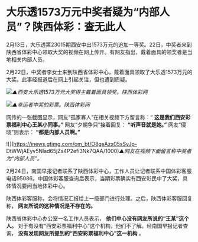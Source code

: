 # 大乐透1573万元中奖者疑为“内部人员”？陕西体彩：查无此人

2月13日，大乐透第23015期西安中出1573万元的追加一等奖。22日，中奖者来到陕西省体彩中心领取大奖的视频在网上传开。有网友指出，戴着面具的领奖者是当地相关内部人员。

2月22日，中奖者李女士来到陕西省体彩中心，戴着面具领取了大乐透1573万元的大奖。此事经报道后在网上引起关注，但也遭到质疑。

![](https://inews.gtimg.com/om_bt/OO0Jj5-taXkyXrut3ImO-z1KMhAZzA4vp3d8bM0hYDeXAAA/1000)_▲西安大乐透1573万元大奖得主戴着面具领奖。陕西体彩网_

![](https://inews.gtimg.com/om_bt/OKp4sGcp9RuEYgJCJQ2_Pkhmbtlj6Nc54DxjaUdJ9hVjEAA/1000)_▲幸运者中奖的彩票。陕西体彩网_

网传的一张截图显示，网友“孤家寡人”在相关视频下方留言称：“ **这是我们西安彩票福利中心王某小同事。”** 网友“夕朝争只”接着回复：
**“听声音就是她。”** 网友“侵晓”则表示： **“都是内部人员啊。”**

![](https://inews.gtimg.com/om_bt/O8gsAzx05sSyJp-
DtWWjAEyv5Nlad65jZs4P2efi3Nk7QAA/1000)_▲网友在视频下面留言称中奖者为“内部人员”。_

2月24日，南国早报记者联系了陕西体彩中心，工作人员让记者联系中国体彩客服电话95086。中国体彩客服查询后表示，当期彩票确实有西安彩民中了大奖，具体情况要问当地体彩中心。

陕西体彩客服称，会将情况汇报给上一级部门进行处理。之后，陕西体彩客服回复称， **网友所说的这种情况是不存在的。**

陕西省体彩中心办公室一名工作人员表示， **他们中心没有网友所说的“王某”这个人。**
对于有没有“西安彩票福利中心”这个机构，他们不了解。经南国早报记者查询， **没有发现网友所提到的“西安彩票福利中心”这一机构** 。

